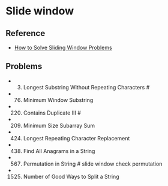 # Slide window

## Reference
- [How to Solve Sliding Window Problems](https://medium.com/outco/how-to-solve-sliding-window-problems-28d67601a66)

## Problems
- 3. Longest Substring Without Repeating Characters    # 
- 76. Minimum Window Substring
- 220. Contains Duplicate III                          #  
- 209. Minimum Size Subarray Sum
- 424. Longest Repeating Character Replacement
- 438. Find All Anagrams in a String
- 567. Permutation in String                           # slide window check permutation
- 1525. Number of Good Ways to Split a String




